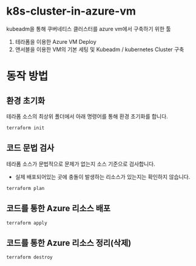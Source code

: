 # k8s-cluster-in-azure-vm
kubeadm을 통해 쿠버네티스 클러스터를 azure vm에서 구축하기 위한 툴

1. 테라폼을 이용한 Azure VM Deploy
2. 앤서블을 이용한 VM의 기본 세팅 및 Kubeadm / kubernetes Cluster 구축

# 동작 방법

## 환경 초기화
테라폼 소스의 최상위 폴더에서 아래 명령어를 통해 환경 초기화를 합니다.

```
terraform init
```

## 코드 문법 검사
테라폼 소스가 문법적으로 문제가 없는지 소스 기준으로 검사합니다.
- 실제 배포되어있는 곳에 충돌이 발생하는 리소스가 있는지는 확인하지 않습니다.

```
terraform plan
```

## 코드를 통한 Azure 리소스 배포

```
terraform apply
```

## 코드를 통한 Azure 리소스 정리(삭제)

```
terraform destroy
```

